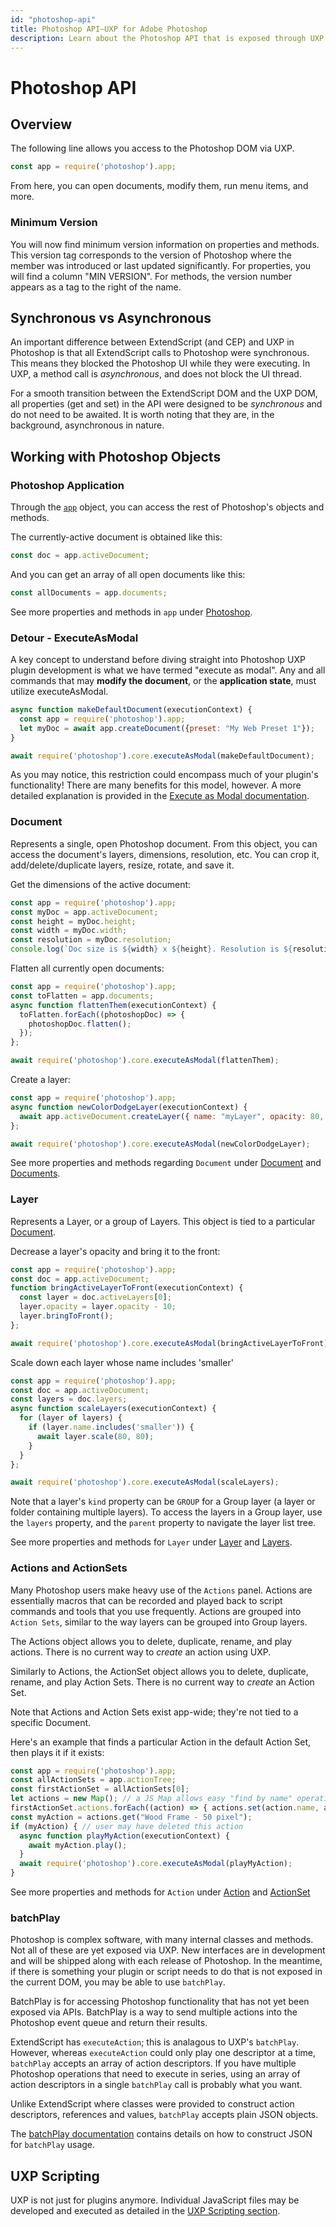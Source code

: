 ```yaml
---
id: "photoshop-api"
title: Photoshop API—UXP for Adobe Photoshop
description: Learn about the Photoshop API that is exposed through UXP for developers of plugins and scripts.
---
```



# Photoshop API

## Overview

The following line allows you access to the Photoshop DOM via UXP.
```javascript
const app = require('photoshop').app;
```
From here, you can open documents, modify them, run menu items, and more.

### Minimum Version
You will now find minimum version information on properties and methods.  This version tag corresponds to the version of Photoshop where the member was introduced or last updated significantly.
For properties, you will find a column "MIN VERSION".  For methods, the version number appears as a tag to the right of the name.


## Synchronous vs Asynchronous

An important difference between ExtendScript (and CEP) and UXP in Photoshop is that all ExtendScript calls to Photoshop were synchronous. This means they blocked the Photoshop UI while they were executing. In UXP, a method call is *asynchronous*, and does not block the UI thread.

For a smooth transition between the ExtendScript DOM and the UXP DOM, all properties (get and set) in the API were designed to be *synchronous* and do not need to be awaited. It is worth noting that they are, in the background, asynchronous in nature.

## Working with Photoshop Objects

### Photoshop Application

Through the [`app`](#overview) object, you can access the rest of Photoshop's objects and methods.

The currently-active document is obtained like this:

```javascript
const doc = app.activeDocument;
```

And you can get an array of all open documents like this:

```javascript
const allDocuments = app.documents;
```

See more properties and methods in `app` under [Photoshop](./classes/photoshop/).

### Detour - ExecuteAsModal
A key concept to understand before diving straight into Photoshop UXP plugin development is what we have termed "execute as modal". Any and all commands that may **modify the document**, or the **application state**, must utilize executeAsModal.

```javascript
async function makeDefaultDocument(executionContext) {
  const app = require('photoshop').app;
  let myDoc = await app.createDocument({preset: "My Web Preset 1"});
}

await require('photoshop').core.executeAsModal(makeDefaultDocument);
```

As you may notice, this restriction could encompass much of your plugin's functionality! There are many benefits for this model, however. A more detailed explanation is provided in the [Execute as Modal documentation](./media/executeasmodal/).

### Document
Represents a single, open Photoshop document. From this object, you can access the document's layers, dimensions, resolution, etc. You can crop it, add/delete/duplicate layers, resize, rotate, and save it.

Get the dimensions of the active document:

```javascript
const app = require('photoshop').app;
const myDoc = app.activeDocument;
const height = myDoc.height;
const width = myDoc.width;
const resolution = myDoc.resolution;
console.log(`Doc size is ${width} x ${height}. Resolution is ${resolution}`);
```

Flatten all currently open documents:

```javascript
const app = require('photoshop').app;
const toFlatten = app.documents;
async function flattenThem(executionContext) {
  toFlatten.forEach((photoshopDoc) => {
    photoshopDoc.flatten();
  });
};

await require('photoshop').core.executeAsModal(flattenThem);
```

Create a layer:
```javascript
const app = require('photoshop').app;
async function newColorDodgeLayer(executionContext) {
  await app.activeDocument.createLayer({ name: "myLayer", opacity: 80, blendMode: "colorDodge" });
};

await require('photoshop').core.executeAsModal(newColorDodgeLayer);
```

See more properties and methods regarding `Document` under [Document](./classes/document/) and [Documents](./classes/documents).

### Layer
Represents a Layer, or a group of Layers. This object is tied to a particular [Document](#Document).

Decrease a layer's opacity and bring it to the front:
```javascript
const app = require('photoshop').app;
const doc = app.activeDocument;
function bringActiveLayerToFront(executionContext) {
  const layer = doc.activeLayers[0];
  layer.opacity = layer.opacity - 10;
  layer.bringToFront();
};

await require('photoshop').core.executeAsModal(bringActiveLayerToFront);
```

Scale down each layer whose name includes 'smaller'
```javascript
const app = require('photoshop').app;
const doc = app.activeDocument;
const layers = doc.layers;
async function scaleLayers(executionContext) {
  for (layer of layers) {
    if (layer.name.includes('smaller')) {
      await layer.scale(80, 80);
    }
  }
};

await require('photoshop').core.executeAsModal(scaleLayers);
```

Note that a layer's `kind` property can be `GROUP` for a Group layer (a layer or folder containing multiple layers). To access the layers in a Group layer, use the `layers` property, and the `parent` property to navigate the layer list tree.

See more properties and methods for `Layer` under [Layer](./classes/layer/) and [Layers](./classes/layers/).

### Actions and ActionSets
Many Photoshop users make heavy use of the `Actions` panel. Actions are essentially macros that can be recorded and played back to script commands and tools that you use frequently. Actions are grouped into `Action Sets`, similar to the way layers can be grouped into Group layers.

The Actions object allows you to delete, duplicate, rename, and play actions. There is no current way to *create* an action using UXP.

Similarly to Actions, the ActionSet object allows you to delete, duplicate, rename, and play Action Sets. There is no current way to *create* an Action Set.

Note that Actions and Action Sets exist app-wide; they're not tied to a specific Document.

Here's an example that finds a particular Action in the default Action Set, then plays it if it exists:

```javascript
const app = require('photoshop').app;
const allActionSets = app.actionTree;
const firstActionSet = allActionSets[0];
let actions = new Map(); // a JS Map allows easy "find by name" operations
firstActionSet.actions.forEach((action) => { actions.set(action.name, action)});
const myAction = actions.get("Wood Frame - 50 pixel");
if (myAction) { // user may have deleted this action
  async function playMyAction(executionContext) {
    await myAction.play();
  }
  await require('photoshop').core.executeAsModal(playMyAction);
}
```

See more properties and methods for `Action` under [Action](./classes/action/) and [ActionSet](./classes/actionset/)

### batchPlay

Photoshop is complex software, with many internal classes and methods. Not all of these are yet exposed via UXP. New interfaces are in development and will be shipped along with each release of Photoshop. In the meantime, if there is something your plugin or script needs to do that is not exposed in the current DOM, you may be able to use `batchPlay`.

BatchPlay is for accessing Photoshop functionality that has not yet been exposed via APIs. BatchPlay is a way to send multiple actions into the Photoshop event queue and return their results.

ExtendScript has `executeAction`; this is analagous to UXP's `batchPlay`. However, whereas `executeAction` could only play one descriptor at a time, `batchPlay` accepts an array of action descriptors. If you have multiple Photoshop operations that need to execute in series, using an array of action descriptors in a single `batchPlay` call is probably what you want.

Unlike ExtendScript where classes were provided to construct action descriptors, references and values, `batchPlay` accepts plain JSON objects.

The [batchPlay documentation](/ps_reference/media/batchplay/) contains details on how to construct JSON for `batchPlay` usage.

## UXP Scripting

UXP is not just for plugins anymore.  Individual JavaScript files may be developed and executed as detailed in the [UXP Scripting section](./media/uxpscripting).